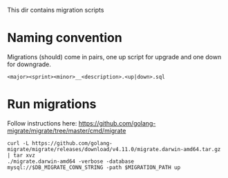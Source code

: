 This dir contains migration scripts

# Naming convention
Migrations (should) come in pairs, one up script for upgrade and one down for downgrade.
```
<major><sprint><minor>__<description>.<up|down>.sql
```
# Run migrations
Follow instructions here: https://github.com/golang-migrate/migrate/tree/master/cmd/migrate
```
curl -L https://github.com/golang-migrate/migrate/releases/download/v4.11.0/migrate.darwin-amd64.tar.gz | tar xvz
./migrate.darwin-amd64 -verbose -database mysql://$DB_MIGRATE_CONN_STRING -path $MIGRATION_PATH up
```
